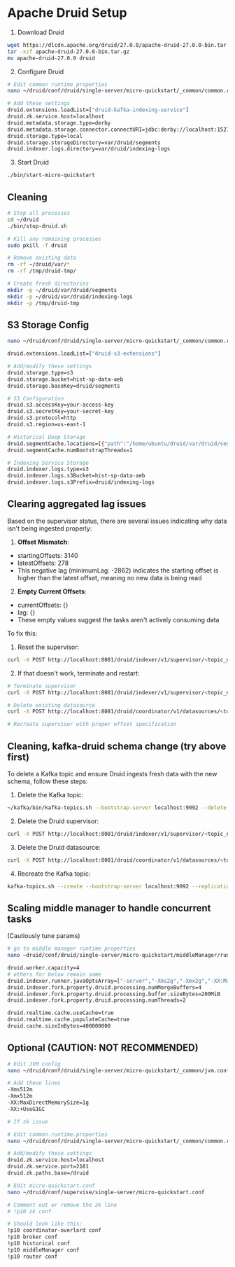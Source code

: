 # Apache Druid Setup

1. Download Druid
```bash
wget https://dlcdn.apache.org/druid/27.0.0/apache-druid-27.0.0-bin.tar.gz
tar -xzf apache-druid-27.0.0-bin.tar.gz
mv apache-druid-27.0.0 druid
```

2. Configure Druid
```bash
# Edit common runtime properties
nano ~/druid/conf/druid/single-server/micro-quickstart/_common/common.runtime.properties

# Add these settings
druid.extensions.loadList=["druid-kafka-indexing-service"]
druid.zk.service.host=localhost
druid.metadata.storage.type=derby
druid.metadata.storage.connector.connectURI=jdbc:derby://localhost:1527/var/druid/metadata.db;create=true
druid.storage.type=local
druid.storage.storageDirectory=var/druid/segments
druid.indexer.logs.directory=var/druid/indexing-logs
```

3. Start Druid
```bash
./bin/start-micro-quickstart
```

## Cleaning
```bash
# Stop all processes
cd ~/druid
./bin/stop-druid.sh

# Kill any remaining processes
sudo pkill -f druid

# Remove existing data
rm -rf ~/druid/var/*
rm -rf /tmp/druid-tmp/

# Create fresh directories
mkdir -p ~/druid/var/druid/segments
mkdir -p ~/druid/var/druid/indexing-logs
mkdir -p /tmp/druid-tmp
```

## S3 Storage Config
```bash
nano ~/druid/conf/druid/single-server/micro-quickstart/_common/common.runtime.properties

druid.extensions.loadList=["druid-s3-extensions"]

# Add/modify these settings
druid.storage.type=s3
druid.storage.bucket=hist-sp-data-aeb
druid.storage.baseKey=druid/segments

# S3 Configuration
druid.s3.accessKey=your-access-key
druid.s3.secretKey=your-secret-key
druid.s3.protocol=http
druid.s3.region=us-east-1

# Historical Deep Storage
druid.segmentCache.locations=[{"path":"/home/ubuntu/druid/var/druid/segment-cache","maxSize":130000000000}]
druid.segmentCache.numBootstrapThreads=1

# Indexing Service Storage
druid.indexer.logs.type=s3
druid.indexer.logs.s3Bucket=hist-sp-data-aeb
druid.indexer.logs.s3Prefix=druid/indexing-logs
```

## Clearing aggregated lag issues

Based on the supervisor status, there are several issues indicating why data isn't being ingested properly:

1. **Offset Mismatch**:
- startingOffsets: 3140
- latestOffsets: 278
- This negative lag (minimumLag: -2862) indicates the starting offset is higher than the latest offset, meaning no new data is being read

2. **Empty Current Offsets**:
- currentOffsets: {} 
- lag: {}
- These empty values suggest the tasks aren't actively consuming data

To fix this:

1. Reset the supervisor:
```bash
curl -X POST http://localhost:8081/druid/indexer/v1/supervisor/<topic_name>/reset
```

2. If that doesn't work, terminate and restart:
```bash
# Terminate supervisor
curl -X POST http://localhost:8081/druid/indexer/v1/supervisor/<topic_name>/terminate

# Delete existing datasource
curl -X POST http://localhost:8081/druid/coordinator/v1/datasources/<topic_name> --data 'kill=true&interval=1000/3000'

# Recreate supervisor with proper offset specification
```

## Cleaning, kafka-druid schema change (try above first)

To delete a Kafka topic and ensure Druid ingests fresh data with the new schema, follow these steps:

1. Delete the Kafka topic:
```bash
~/kafka/bin/kafka-topics.sh --bootstrap-server localhost:9092 --delete --topic <topic_name>
```

2. Delete the Druid supervisor:
```bash
curl -X POST http://localhost:8081/druid/indexer/v1/supervisor/<topic_name>/terminate
```

3. Delete the Druid datasource:
```bash
curl -X POST http://localhost:8081/druid/coordinator/v1/datasources/<topic_name> --data 'kill=true&interval=1000/3000'
```

4. Recreate the Kafka topic:
```bash
kafka-topics.sh --create --bootstrap-server localhost:9092 --replication-factor 1 --partitions 1 --topic <topic_name>
```

## Scaling middle manager to handle concurrent tasks
(Cautiously tune params)
```bash
# go to middle manager runtime properties
nano ~druid/conf/druid/single-server/micro-quickstart/middleManager/runtime.properties
```

```bash
druid.worker.capacity=4
# others for below remain same
druid.indexer.runner.javaOptsArray=["-server","-Xms2g","-Xmx2g","-XX:MaxDirectMemorySize=2g"]
druid.indexer.fork.property.druid.processing.numMergeBuffers=4
druid.indexer.fork.property.druid.processing.buffer.sizeBytes=200MiB
druid.indexer.fork.property.druid.processing.numThreads=2

druid.realtime.cache.useCache=true
druid.realtime.cache.populateCache=true
druid.cache.sizeInBytes=400000000
```

## Optional (CAUTION: NOT RECOMMENDED)
```bash
# Edit JVM config
nano ~/druid/conf/druid/single-server/micro-quickstart/_common/jvm.config

# Add these lines
-Xms512m
-Xmx512m
-XX:MaxDirectMemorySize=1g
-XX:+UseG1GC
```
```bash
# If zk issue

# Edit common.runtime.properties
nano ~/druid/conf/druid/single-server/micro-quickstart/_common/common.runtime.properties

# Add/modify these settings
druid.zk.service.host=localhost
druid.zk.service.port=2181
druid.zk.paths.base=/druid

# Edit micro-quickstart.conf
nano ~/druid/conf/supervise/single-server/micro-quickstart.conf

# Comment out or remove the zk line
# !p10 zk conf

# Should look like this:
!p10 coordinator-overlord conf
!p10 broker conf
!p10 historical conf
!p10 middleManager conf
!p10 router conf

```
